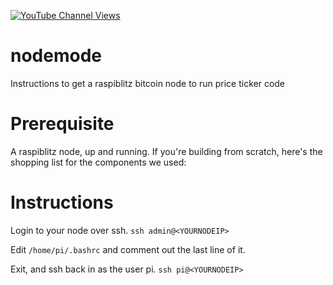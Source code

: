 [![YouTube Channel Views](https://img.shields.io/youtube/channel/views/UCz5BOU9J9pB_O0B8-rDjCWQ?label=YouTube&style=social)](https://www.youtube.com/channel/UCz5BOU9J9pB_O0B8-rDjCWQ)

# nodemode
Instructions to get a raspiblitz bitcoin node to run price ticker code

# Prerequisite
A raspiblitz node, up and running. If you're building from scratch, here's the shopping list for the components we used: 
 
# Instructions

Login to your node over ssh.
`ssh admin@<YOURNODEIP>`

Edit `/home/pi/.bashrc` and comment out the last line of it.

Exit, and ssh back in as the user pi. `ssh pi@<YOURNODEIP>`




